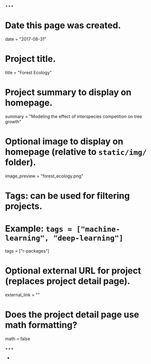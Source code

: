 +++
# Date this page was created.
date = "2017-08-31"

# Project title.
title = "Forest Ecology"

# Project summary to display on homepage.
summary = "Modeling the effect of interspecies competition on tree growth"

# Optional image to display on homepage (relative to `static/img/` folder).
image_preview = "forest_ecology.png"

# Tags: can be used for filtering projects.
# Example: `tags = ["machine-learning", "deep-learning"]`
tags = ["r-packages"]

# Optional external URL for project (replaces project detail page).
external_link = ""

# Does the project detail page use math formatting?
math = false

+++

* []()
